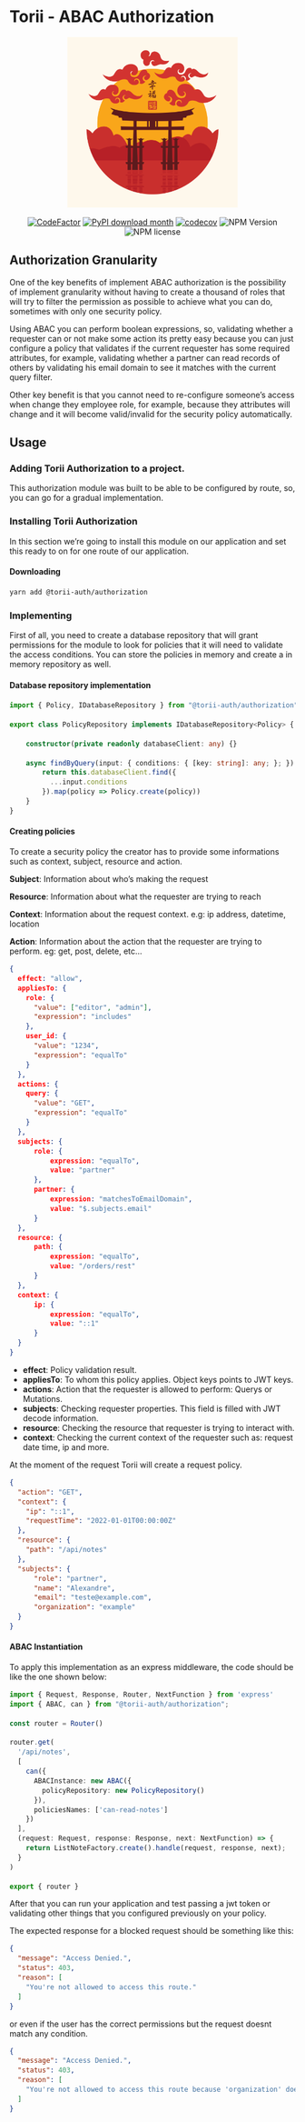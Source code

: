 # Torii - ABAC Authorization

<center>
  <img src="./docs/image/logo.jpg" width="300" />
  
[![CodeFactor](https://www.codefactor.io/repository/github/alexandresenpai/nhentai-api/badge)](https://www.codefactor.io/repository/github/alexandresenpai/torii)
[![PyPI download month](https://img.shields.io/npm/dm/@torii-auth/authorization?style=flat-square)](https://www.npmjs.com/package/@torii-auth/authorization)
[![codecov](https://codecov.io/gh/AlexandreSenpai/Torii/branch/dev/graph/badge.svg?token=F3LP15DYMR)](https://codecov.io/gh/AlexandreSenpai/Torii)
![NPM Version](https://img.shields.io/npm/v/@torii-auth/authorization?style=flat-square)
![NPM license](https://img.shields.io/npm/l/@torii-auth/authorization?style=flat-square)
</center>

## Authorization Granularity
One of the key benefits of implement ABAC authorization is the possibility of implement granularity without having to create a thousand of roles that will try to filter the permission as possible to achieve what you can do, sometimes with only one security policy.

Using ABAC you can perform boolean expressions, so, validating whether a requester can or not make some action its pretty easy because you can just configure a policy that validates if the current requester has some required attributes, for example, validating whether a partner can read records of others by validating his email domain to see it matches with the current query filter.

Other key benefit is that you cannot need to re-configure someone’s access when change they employee role, for example, because they attributes will change and it will become valid/invalid for the security policy automatically.

## Usage
### Adding Torii Authorization to a project.
This authorization module was built to be able to be configured by route, so, you can go for a gradual implementation.

### Installing Torii Authorization
In this section we’re going to install this module on our application and set this ready to on for one route of our application.

#### Downloading
```bash
yarn add @torii-auth/authorization
```

### Implementing
First of all, you need to create a database repository that will grant permissions for the module to look for policies that it will need to validate the access conditions. You can store the policies in memory and create a in memory repository as well.

#### Database repository implementation

```ts
import { Policy, IDatabaseRepository } from "@torii-auth/authorization";

export class PolicyRepository implements IDatabaseRepository<Policy> {

    constructor(private readonly databaseClient: any) {}

    async findByQuery(input: { conditions: { [key: string]: any; }; }): Promise<Policy[]> {
        return this.databaseClient.find({
          ...input.conditions
        }).map(policy => Policy.create(policy))
    }
}
```

#### Creating policies

To create a security policy the creator has to provide some informations such as context, subject, resource and action.

**Subject**: Information about who’s making the request

**Resource**: Information about what the requester are trying to reach

**Context**: Information about the request context. e.g: ip address, datetime, location

**Action**: Information about the action that the requester are trying to perform. eg: get, post, delete, etc…

```json
{
  effect: "allow",
  appliesTo: {
    role: {
      "value": ["editor", "admin"],
      "expression": "includes" 
    },
    user_id: {
      "value": "1234",
      "expression": "equalTo"
    }
  },
  actions: {
    query: {
      "value": "GET",
      "expression": "equalTo"
    }
  },
  subjects: {
      role: {
          expression: "equalTo",
          value: "partner"
      },
      partner: {
          expression: "matchesToEmailDomain",
          value: "$.subjects.email"
      }
  },
  resource: {
      path: {
          expression: "equalTo",
          value: "/orders/rest"
      }
  },
  context: {
      ip: {
          expression: "equalTo",
          value: "::1"
      }
  }
}
```
- **effect**: Policy validation result.
- **appliesTo**: To whom this policy applies. Object keys points to JWT keys.
- **actions**: Action that the requester is allowed to perform: Querys or Mutations.
- **subjects**: Checking requester properties. This field is filled with JWT decode information.
- **resource**: Checking the resource that requester is trying to interact with.
- **context**: Checking the current context of the requester such as: request date time, ip and more.

At the moment of the request Torii will create a request policy.
```json
{
  "action": "GET",
  "context": {
    "ip": "::1",
    "requestTime": "2022-01-01T00:00:00Z"
  },
  "resource": {
    "path": "/api/notes"
  },
  "subjects": {
      "role": "partner",
      "name": "Alexandre",
      "email": "teste@example.com",
      "organization": "example"
  }
}
```
#### ABAC Instantiation

To apply this implementation as an express middleware, the code should be like the one shown below:
```ts
import { Request, Response, Router, NextFunction } from 'express'
import { ABAC, can } from "@torii-auth/authorization";

const router = Router()

router.get(
  '/api/notes', 
  [
    can({
      ABACInstance: new ABAC({
        policyRepository: new PolicyRepository()
      }),
      policiesNames: ['can-read-notes']
    })
  ],
  (request: Request, response: Response, next: NextFunction) => {
    return ListNoteFactory.create().handle(request, response, next);
  }
)

export { router }
```

After that you can run your application and test passing a jwt token or validating other things that you configured previously on your policy.

The expected response for a blocked request should be something like this:
```json
{
  "message": "Access Denied.",
  "status": 403,
  "reason": [
    "You're not allowed to access this route."
  ]
}
```
or even if the user has the correct permissions but the request doesnt match any condition.
```json
{
  "message": "Access Denied.",
  "status": 403,
  "reason": [
    "You're not allowed to access this route because 'organization' does not match the expression"
  ]
}
```